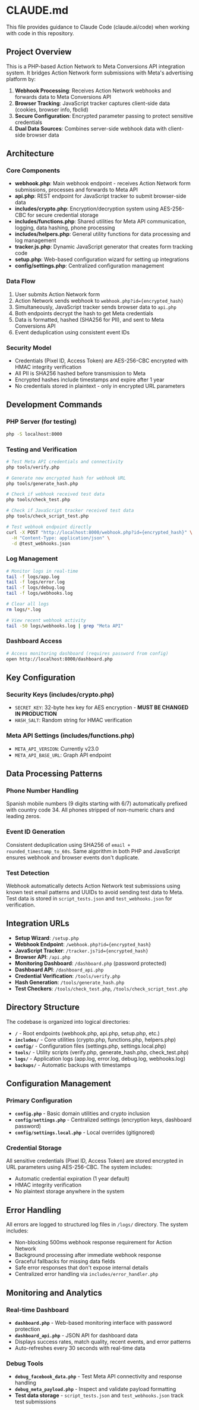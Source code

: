 # CLAUDE.md

This file provides guidance to Claude Code (claude.ai/code) when working with code in this repository.

## Project Overview

This is a PHP-based Action Network to Meta Conversions API integration system. It bridges Action Network form submissions with Meta's advertising platform by:

1. **Webhook Processing**: Receives Action Network webhooks and forwards data to Meta Conversions API
2. **Browser Tracking**: JavaScript tracker captures client-side data (cookies, browser info, fbclid)
3. **Secure Configuration**: Encrypted parameter passing to protect sensitive credentials
4. **Dual Data Sources**: Combines server-side webhook data with client-side browser data

## Architecture

### Core Components

- **webhook.php**: Main webhook endpoint - receives Action Network form submissions, processes and forwards to Meta API
- **api.php**: REST endpoint for JavaScript tracker to submit browser-side data
- **includes/crypto.php**: Encryption/decryption system using AES-256-CBC for secure credential storage
- **includes/functions.php**: Shared utilities for Meta API communication, logging, data hashing, phone processing
- **includes/helpers.php**: General utility functions for data processing and log management
- **tracker.js.php**: Dynamic JavaScript generator that creates form tracking code
- **setup.php**: Web-based configuration wizard for setting up integrations
- **config/settings.php**: Centralized configuration management

### Data Flow

1. User submits Action Network form
2. Action Network sends webhook to `webhook.php?id={encrypted_hash}`
3. Simultaneously, JavaScript tracker sends browser data to `api.php`
4. Both endpoints decrypt the hash to get Meta credentials
5. Data is formatted, hashed (SHA256 for PII), and sent to Meta Conversions API
6. Event deduplication using consistent event IDs

### Security Model

- Credentials (Pixel ID, Access Token) are AES-256-CBC encrypted with HMAC integrity verification
- All PII is SHA256 hashed before transmission to Meta
- Encrypted hashes include timestamps and expire after 1 year
- No credentials stored in plaintext - only in encrypted URL parameters

## Development Commands

### PHP Server (for testing)
```bash
php -S localhost:8000
```

### Testing and Verification
```bash
# Test Meta API credentials and connectivity
php tools/verify.php

# Generate new encrypted hash for webhook URL
php tools/generate_hash.php

# Check if webhook received test data
php tools/check_test.php

# Check if JavaScript tracker received test data
php tools/check_script_test.php

# Test webhook endpoint directly
curl -X POST "http://localhost:8000/webhook.php?id={encrypted_hash}" \
  -H "Content-Type: application/json" \
  -d @test_webhooks.json
```

### Log Management
```bash
# Monitor logs in real-time
tail -f logs/app.log
tail -f logs/error.log
tail -f logs/debug.log
tail -f logs/webhooks.log

# Clear all logs
rm logs/*.log

# View recent webhook activity
tail -50 logs/webhooks.log | grep "Meta API"
```

### Dashboard Access
```bash
# Access monitoring dashboard (requires password from config)
open http://localhost:8000/dashboard.php
```

## Key Configuration

### Security Keys (includes/crypto.php)
- `SECRET_KEY`: 32-byte hex key for AES encryption - **MUST BE CHANGED IN PRODUCTION**
- `HASH_SALT`: Random string for HMAC verification

### Meta API Settings (includes/functions.php)
- `META_API_VERSION`: Currently v23.0
- `META_API_BASE_URL`: Graph API endpoint

## Data Processing Patterns

### Phone Number Handling
Spanish mobile numbers (9 digits starting with 6/7) automatically prefixed with country code 34. All phones stripped of non-numeric chars and leading zeros.

### Event ID Generation
Consistent deduplication using SHA256 of `email + rounded_timestamp_to_60s`. Same algorithm in both PHP and JavaScript ensures webhook and browser events don't duplicate.

### Test Detection
Webhook automatically detects Action Network test submissions using known test email patterns and UUIDs to avoid sending test data to Meta. Test data is stored in `script_tests.json` and `test_webhooks.json` for verification.

## Integration URLs

- **Setup Wizard**: `/setup.php`
- **Webhook Endpoint**: `/webhook.php?id={encrypted_hash}`
- **JavaScript Tracker**: `/tracker.js?id={encrypted_hash}`
- **Browser API**: `/api.php`
- **Monitoring Dashboard**: `/dashboard.php` (password protected)
- **Dashboard API**: `/dashboard_api.php`
- **Credential Verification**: `/tools/verify.php`
- **Hash Generation**: `/tools/generate_hash.php`
- **Test Checkers**: `/tools/check_test.php`, `/tools/check_script_test.php`

## Directory Structure

The codebase is organized into logical directories:

- **`/`** - Root endpoints (webhook.php, api.php, setup.php, etc.)
- **`includes/`** - Core utilities (crypto.php, functions.php, helpers.php)
- **`config/`** - Configuration files (settings.php, settings.local.php)
- **`tools/`** - Utility scripts (verify.php, generate_hash.php, check_test.php)
- **`logs/`** - Application logs (app.log, error.log, debug.log, webhooks.log)
- **`backups/`** - Automatic backups with timestamps

## Configuration Management

### Primary Configuration
- **`config.php`** - Basic domain utilities and crypto inclusion
- **`config/settings.php`** - Centralized settings (encryption keys, dashboard password)
- **`config/settings.local.php`** - Local overrides (gitignored)

### Credential Storage
All sensitive credentials (Pixel ID, Access Token) are stored encrypted in URL parameters using AES-256-CBC. The system includes:
- Automatic credential expiration (1 year default)
- HMAC integrity verification
- No plaintext storage anywhere in the system

## Error Handling

All errors are logged to structured log files in `/logs/` directory. The system includes:
- Non-blocking 500ms webhook response requirement for Action Network
- Background processing after immediate webhook response
- Graceful fallbacks for missing data fields
- Safe error responses that don't expose internal details
- Centralized error handling via `includes/error_handler.php`

## Monitoring and Analytics

### Real-time Dashboard
- **`dashboard.php`** - Web-based monitoring interface with password protection
- **`dashboard_api.php`** - JSON API for dashboard data
- Displays success rates, match quality, recent events, and error patterns
- Auto-refreshes every 30 seconds with real-time data

### Debug Tools
- **`debug_facebook_data.php`** - Test Meta API connectivity and response handling
- **`debug_meta_payload.php`** - Inspect and validate payload formatting
- **Test data storage** - `script_tests.json` and `test_webhooks.json` track test submissions